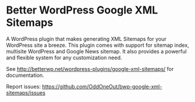 # Better WordPress Google XML Sitemaps

A WordPress plugin that makes generating XML Sitemaps for your WordPress site a
breeze. This plugin comes with support for sitemap index, multisite WordPress
and Google News sitemap. It also provides a powerful and flexible system for
any customization need.

See http://betterwp.net/wordpress-plugins/google-xml-sitemaps/ for documentation.

Report issues: https://github.com/OddOneOut/bwp-google-xml-sitemaps/issues
